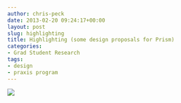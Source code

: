 ```yaml
---
author: chris-peck
date: 2013-02-20 09:24:17+00:00
layout: post
slug: highlighting
title: Highlighting (some design proposals for Prism)
categories:
- Grad Student Research
tags:
- design
- praxis program
---
```


[![](http://www.scholarslab.org/wp-content/uploads/2013/02/hilight_tool_sketches.gif)](http://www.scholarslab.org/wp-content/uploads/2013/02/hilight_tool_sketches.gif)
